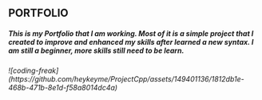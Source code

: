 <h2>PORTFOLIO</h2>
<h5>This is my Portfolio that I am working. Most of it is a simple project that I created to improve and enhanced my skills after learned a new syntax. I am still a beginner, more skills still need to be learn.</h5>

<h6>![coding-freak](https://github.com/heykeyme/ProjectCpp/assets/149401136/1812db1e-468b-471b-8e1d-f58a8014dc4a)
</h6>
